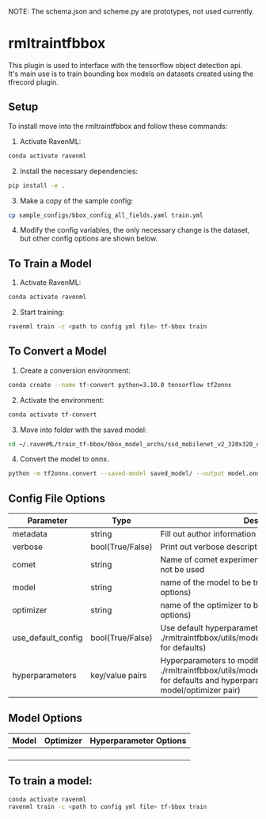 NOTE: The schema.json and scheme.py are prototypes, not used currently.
# rmltraintfbbox
This plugin is used to interface with the tensorflow object detection api.   
It's main use is to train bounding box models on datasets created using the tfrecord plugin.

## Setup
To install move into the rmltraintfbbox and follow these commands:

1. Activate RavenML: 
```bash
conda activate ravenml
```

2. Install the necessary dependencies:
```bash
pip install -e .
```

3. Make a copy of the sample config:
```bash
cp sample_configs/bbox_config_all_fields.yaml train.yml
```

4. Modify the config variables, the only necessary change is the dataset, but other config options are shown below.

## To Train a Model

1. Activate RavenML: 
```bash
conda activate ravenml
```

2. Start training:
```bash
ravenml train -c <path to config yml file> tf-bbox train
```

## To Convert a Model

1. Create a conversion environment:
```bash
conda create --name tf-convert python=3.10.0 tensorflow tf2onnx
```

2. Activate the environment:
```bash
conda activate tf-convert
```

3. Move into folder with the saved model:
```bash
cd ~/.ravenML/train_tf-bbox/bbox_model_archs/ssd_mobilenet_v2_320x320_coco17_tpu-8
```

4. Convert the model to onnx.
```bash
python -m tf2onnx.convert --saved-model saved_model/ --output model.onnx
```
  
## Config File Options
|Parameter |Type| Description                                                      |
|----------|---|------------------------------------------------------------------|
|metadata  | string|Fill out author information and description of the training      |
|verbose   | bool(True/False) |Print out verbose description of training informatoin       |
|comet     | string | Name of comet experiment. If not specified, comet will not be used               |
|model | string | name of the model to be trained (see table below for options)                                 |
|optimizer | string | name of the optimizer to be used   (see table below for options)                             |
|use_default_config | bool(True/False) | Use default hyperparameters   (see ./rmltraintfbbox/utils/model_defaults/<model_name>.yml for defaults) |
|hyperparameters | key/value pairs | Hyperparameters to modify and their values   (see ./rmltraintfbbox/utils/model_defaults/<model_name>.yml for defaults and hyperparameter options for each model/optimizer pair) |
  
## Model Options
|Model|Optimizer|Hyperparameter Options|
|---|---|---|
||||
||||
||||
||||

## To train a model:
```bash
conda activate ravenml
ravenml train -c <path to config yml file> tf-bbox train
```
